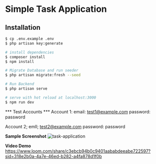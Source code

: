 # Simple Task Application

## Installation

```bash
$ cp .env.example .env
$ php artisan key:generate

# install dependencies
$ composer install
$ npm install

# Migrate Database and run seeder
$ php artisan migrate:fresh --seed

# Run Backend
$ php artisan serve

# serve with hot reload at localhost:3000
$ npm run dev


```

*** Test Accounts ***
Account 1: 
email: test1@example.com
password: password

Account 2;
emIl; test2@example.com
password: password

**Sample Screenshot**
![task-application](https://github.com/markishere16/task-application/assets/63138664/2d2d188c-8837-4819-919e-4910e721a12b)

**Video Demo**
https://www.loom.com/share/c3ebcb94b0c9401aababdeeabe722597?sid=318e2b0a-4a7e-46ed-b282-a4fa878d1f0b


